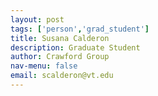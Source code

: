 ```yaml
---
layout: post 
tags: ['person','grad_student']
title: Susana Calderon 
description: Graduate Student 
author: Crawford Group 
nav-menu: false 
email: scalderon@vt.edu
---
```


